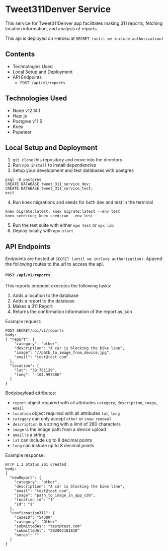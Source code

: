# Tweet311Denver Service

This service for Tweet311Denver app facilitates making 311 reports, fetching location information, and analysis of reports.

This api is deployed on Heroku at `SECRET (until we include authorization)`


## Contents
- Technologies Used
- Local Setup and Deployment
- API Endpoints
  - `POST /api/v1/reports`


## Technologies Used

- Node v12.14.1
- Hapi.js
- Postgres v11.5
- Knex
- Pupeteer


## Local Setup and Deployment

1. `git clone` this repository and move into the directory
2. Run `npm install` to install dependencies
3. Setup your development and test databases with postgres
```
psql -U postgres
CREATE DATABASE tweet_311_service_dev;
CREATE DATABASE tweet_311_service_test;
exit
```

4. Run knex migrations and seeds for both dev and test in the terminal
```
knex migrate:latest; knex migrate:latest --env test
knex seed:run; knex seed:run --env test
```

5. Run the test suite with either `npm test` or `npx lab`
6. Deploy locally with `npm start`


## API Endpoints

Endpoints are hosted at `SECRET (until we include authorization)`. Append the following routes to the url to access the api.

#### `POST /api/v1/reports`

This reports endpoint executes the following tasks:
1. Adds a location to the database
2. Adds a report to the database
3. Makes a 311 Report
4. Returns the confirmation information of the report as json

Example request:
```
POST SECRET/api/v1/reports
body:
{ "report": {
    "category": "other",
    "description": "A car is blocking the bike lane",
    "image": "//path_to_image_from_device.jpg",
    "email": "test@test.com"
  },
  "location": {
    "lat": "39.751129",
    "long": "-104.997486"
  }
}
```

Body/payload attributes:
- `report` object required with all attributes `category`, `description`, `image`, `email`
- `location` object required with all attributes `lat`, `long`
- `category` can only accept `other` or `snow removal`
- `description` is a string with a limit of 280 characters
- `image` is the image path from a device upload
- `email` is a string
- `lat` can include up to 8 decimal points
- `long` can include up to 8 decimal points

Example response:
```
HTTP 1.1 Status 201 Created
body:
{
  "newReport": {
    "category": "other",
    "description": "A car is blocking the bike lane",
    "email": "test@test.com",
    "image": "path_to_image_in_app_cdn",
    "location_id": "1"
    "id": "1"
  },
  "confirmation311": {
    "caseID": "54389"
    "category": "Other"
    "submittedAs": "test@test.com"
    "submittedAt": "202002181810"
    "notes": ""
  }
}
```
